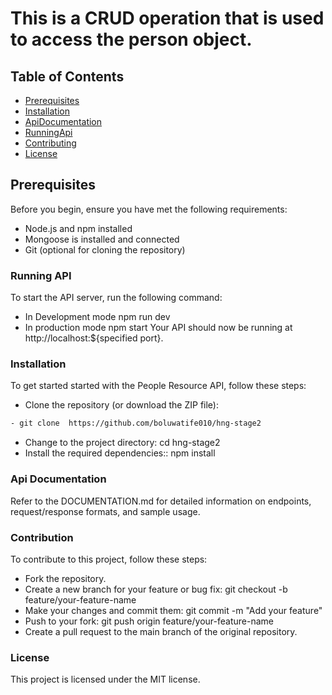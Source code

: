 # This is a CRUD operation that is used to access the person object.
## Table of Contents
  - [Prerequisites](#prerequisites)
  - [Installation](#installation)
- [ApiDocumentation](#ApiDocumentation)
- [RunningApi](#RunningApi)
- [Contributing](#Contributing)
- [License](#License)
## Prerequisites
Before you begin, ensure you have met the following requirements:

- Node.js and npm installed
- Mongoose is installed and connected
- Git (optional for cloning the repository)

### Running API
To start the API server, run the following command:

- In Development mode npm run dev
- In production mode npm start Your API should now be running at http://localhost:${specified port}.

### Installation
To get started started with the People Resource API, follow these steps:

- Clone the repository (or download the ZIP file):
``` bash
- git clone  https://github.com/boluwatife010/hng-stage2
```
- Change to the project directory: cd hng-stage2
- Install the required dependencies:: npm install
### Api Documentation
Refer to the DOCUMENTATION.md for detailed information on  endpoints, request/response formats, and sample usage.
### Contribution
 To contribute to this project, follow these steps:

- Fork the repository.
- Create a new branch for your feature or bug fix: git checkout -b feature/your-feature-name
- Make your changes and commit them: git commit -m "Add your feature"
- Push to your fork: git push origin feature/your-feature-name
- Create a pull request to the main branch of the original repository.
### License
This project is licensed under the MIT license.